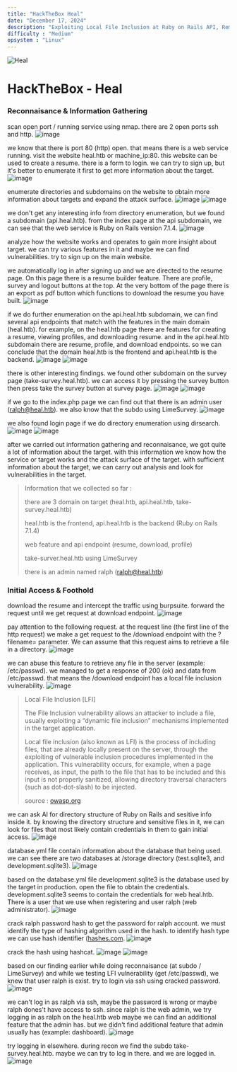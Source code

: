 ```yaml
---
title: "HackTheBox Heal"
date: "December 17, 2024"
description: "Exploiting Local File Inclusion at Ruby on Rails API, Remote Code Execution on LimeSurvey and Consul by HashiCorp"
difficulty : "Medium"
opsystem : "Linux"
---
```


![Heal](https://github.com/user-attachments/assets/98f3936b-049d-44de-87ab-3fdb209130fc)

# HackTheBox - Heal

### Reconnaisance & Information Gathering
scan open port / running service using nmap. there are 2 open ports ssh and http.
![image](https://github.com/user-attachments/assets/13cf5298-62a5-4e66-b9e6-0df9378dd252)

we know that there is port 80 (http) open. that means there is a web service running. visit the website heal.htb or machine_ip:80. this website can be used to create a resume. there is a form to login. we can try to sign up, but it's better to enumerate it first to get more information about the target.
![image](https://github.com/user-attachments/assets/2e83da8f-b0af-40e2-af06-ea9b8e2ab428)

enumerate directories and subdomains on the website to obtain more information about targets and expand the attack surface.
![image](https://github.com/user-attachments/assets/4e56067b-91fd-4cd3-808f-29865c875c79)
![image](https://github.com/user-attachments/assets/2e5b44e9-ca03-4440-a397-8a06ef43f247)

we don't get any interesting info from directory enumeration, but we found a subdomain (api.heal.htb). from the index page at the api subdomain, we can see that the web service is Ruby on Rails version 7.1.4.
![image](https://github.com/user-attachments/assets/29b7ce8d-a4e7-4321-a9a4-280254ae9aac)

analyze how the website works and operates to gain more insight about target. we can try various features in it and maybe we can find vulnerabilities. try to sign up on the main website.

we automatically log in after signing up and we are directed to the resume page. On this page there is a resume builder feature. There are profile, survey and logout buttons at the top. At the very bottom of the page there is an export as pdf button which functions to download the resume you have built.
![image](https://github.com/user-attachments/assets/5a893625-93f4-443a-8308-eccac8961a03)

if we do further enumeration on the api.heal.htb subdomain, we can find several api endpoints that match with the features in the main domain (heal.htb). for example, on the heal.htb page there are features for creating a resume, viewing profiles, and downloading resume. and in the api.heal.htb subdomain there are resume, profile, and download endpoints. so we can conclude that the domain heal.htb is the frontend and api.heal.htb is the backend.
![image](https://github.com/user-attachments/assets/5e2c87fc-a8ac-40c7-bef6-cdfe82726209)
![image](https://github.com/user-attachments/assets/9ef737a3-f1e2-4157-af8c-f7400db7172c)

there is other interesting findings. we found other subdomain on the survey page (take-survey.heal.htb). we can access it by pressing the survey button then press take the survey button at survey page.
![image](https://github.com/user-attachments/assets/09563ee6-07a7-45f9-b313-f575bec33016)
![image](https://github.com/user-attachments/assets/3d0c9057-aef0-4d68-bdbc-d1b1c6db4da6)

if we go to the index.php page we can find out that there is an admin user (ralph@heal.htb). we also know that the subdo using LimeSurvey.
![image](https://github.com/user-attachments/assets/dce88738-f6ea-445d-9d9c-6eb29c073b43)

we also found login page if we do directory enumeration using dirsearch.
![image](https://github.com/user-attachments/assets/a62b0eb2-e54b-46c9-a38c-f8a0b251d385)
![image](https://github.com/user-attachments/assets/a81f9816-0057-41c0-82ff-7a25b099f4bd)

after we carried out information gathering and reconnaisance, we got quite a lot of information about the target. with this information we know how the service or target works and the attack surface of the target. with sufficient information about the target, we can carry out analysis and look for vulnerabilities in the target.

> Information that we collected so far :
>
> there are 3 domain on target (heal.htb, api.heal.htb, take-survey.heal.htb)
>
> heal.htb is the frontend, api.heal.htb is the backend (Ruby on Rails 7.1.4)
>
> web feature and api endpoint (resume, download, profile)
>
> take-surver.heal.htb using LimeSurvey
>
> there is an admin named ralph (ralph@heal.htb)

### Initial Access & Foothold
download the resume and intercept the traffic using burpsuite. forward the request until we get request at download endpoint.
![image](https://github.com/user-attachments/assets/75e972c2-39af-41b0-bc75-a23940e05075)

pay attention to the following request. at the request line (the first line of the http request) we make a get request to the /download endpoint with the ?filename= parameter. We can assume that this request aims to retrieve a file in a directory.
![image](https://github.com/user-attachments/assets/16116ce9-ed63-461a-b5be-0f1f73ea9785)

we can abuse this feature to retrieve any file in the server (example: /etc/passwd). we managed to get a response of 200 (ok) and data from /etc/passwd. that means the /download endpoint has a local file inclusion vulnerability.
![image](https://github.com/user-attachments/assets/86068889-e580-48e8-8d10-2b3a5256bdc1)

> Local File Inclusion [LFI]
>
> The File Inclusion vulnerability allows an attacker to include a file, usually exploiting a “dynamic file inclusion” mechanisms implemented in the target application.
>
> Local file inclusion (also known as LFI) is the process of including files, that are already locally present on the server, through the exploiting of vulnerable inclusion procedures implemented in the application. This vulnerability occurs, for example, when a page receives, as input, the path to the file that has to be included and this input is not properly sanitized, allowing directory traversal characters (such as dot-dot-slash) to be injected.
>
> source : [owasp.org](https://owasp.org/www-project-web-security-testing-guide/v42/4-Web_Application_Security_Testing/07-Input_Validation_Testing/11.1-Testing_for_Local_File_Inclusion)

we can ask AI for directory structure of Ruby on Rails and sesitive info inside it. by knowing the directory structure and sensitive files in it, we can look for files that most likely contain credentials in them to gain initial access.
![image](https://github.com/user-attachments/assets/5ceb2783-e70b-43e0-b31c-0cedd16638b8)

database.yml file contain information about the database that being used. we can see there are two databases at /storage directory (test.sqlite3, and development.sqlite3).
![image](https://github.com/user-attachments/assets/37eaf178-52ac-4146-8db6-fbcbeb26da7d)

based on the database.yml file development.sqlite3 is the database used by the target in production. open the file to obtain the credentials. development.sqlite3 seems to contain the credentials for web heal.htb. There is a user that we use when registering and user ralph (web administrator).
![image](https://github.com/user-attachments/assets/5cd16f98-6eeb-444b-88cb-c30b0504e803)

crack ralph password hash to get the password for ralph account. we must identify the type of hashing algorithm used in the hash. to identify hash type we can use hash identifier ([hashes.com](https://hashes.com/en/tools/hash_identifier).
![image](https://github.com/user-attachments/assets/83330b9e-0cc4-4315-b015-262f7bab755d)

crack the hash using hashcat.
![image](https://github.com/user-attachments/assets/f95741d0-175b-40e0-b87f-517dc1c9bf5e)
![image](https://github.com/user-attachments/assets/db866552-4a15-4f2d-866f-5498b2bde297)

based on our finding earlier while doing reconnaisance (at subdo / LimeSurvey) and while we testing LFI vulnerability (get /etc/passwd), we knew that user ralph is exist. try to login via ssh using cracked password.
![image](https://github.com/user-attachments/assets/727ad4a2-14b7-4e72-ad7a-4882e6c6d7f4)

we can't log in as ralph via ssh, maybe the password is wrong or maybe ralph dones't have access to ssh. since ralph is the web admin, we try logging in as ralph on the heal.htb web maybe we can find an additional feature that the admin has. but we didn't find additional feature that admin usually has (example: dashboard).
![image](https://github.com/user-attachments/assets/f1ac9225-b2e3-4c95-96a4-7b7c9b05ad88)

try logging in elsewhere. during recon we find the subdo take-survey.heal.htb. maybe we can try to log in there. and we are logged in.
![image](https://github.com/user-attachments/assets/d708a5c3-aa95-4357-bd8b-698f8dbfeafc)


